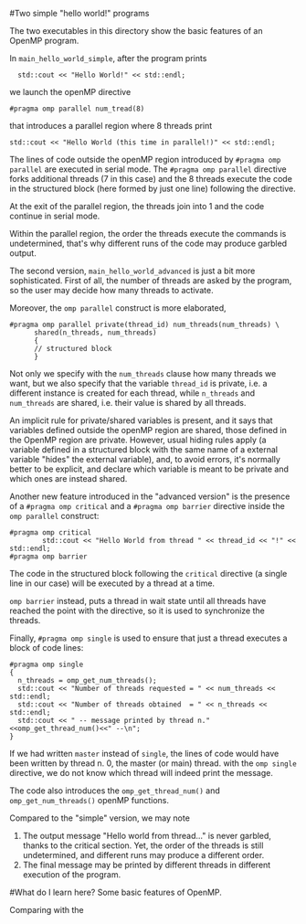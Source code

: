 #Two simple "hello world!" programs

The two executables in this directory show the basic features of an OpenMP program.

In `main_hello_world_simple`, after the program prints

	  std::cout << "Hello World!" << std::endl;
	
we launch the openMP directive

	#pragma omp parallel num_tread(8)
	
 that introduces a parallel region where 8 threads print 

    std::cout << "Hello World (this time in parallel!)" << std::endl;

The lines of code outside the openMP region introduced by `#pragma omp parallel` are executed in serial mode. The `#pragma omp parallel` directive forks additional threads (7 in this case) and the 8 threads execute the code in the structured block (here formed by just one line) following the directive.

At the exit of the parallel region, the threads join into 1 and the code continue in serial mode.

Within the parallel region, the order the threads execute the commands is undetermined, that's why different runs of the code may produce garbled output.

The second version, `main_hello_world_advanced` is just a bit more sophisticated. First of all, the number of threads are asked by the program, so the user may decide how many threads to activate.

Moreover, the `omp parallel` construct is more elaborated,

	#pragma omp parallel private(thread_id) num_threads(num_threads) \
          shared(n_threads, num_threads)
          {
          // structured block
          }
Not only we specify with the `num_threads` clause how many threads we want, but we also specify that the variable  `thread_id` is private, i.e. a different instance is created for each thread, while 	`n_threads` and
`num_threads` are shared, i.e. their value is shared by all threads.

An implicit rule for private/shared variables is present, and it says that variables defined outside the openMP region are shared, those defined in the OpenMP region are private. However, usual hiding rules apply (a variable defined in a structured block with the same name of a external variable "hides" the external variable), and, to avoid errors, it's normally better to be explicit, and declare which variable is meant to be private and which ones are instead shared.

Another new feature introduced in the "advanced version" is the presence of a `#pragma omp critical` 
and a `#pragma omp barrier` directive inside the `omp parallel` construct:

	#pragma omp critical
    		std::cout << "Hello World from thread " << thread_id << "!" << std::endl;
	#pragma omp barrier

The code in the structured block following the `critical` directive (a single line in our case) will be executed by a thread at a time.

`omp barrier` instead, puts a thread in wait state until all threads have reached the point with the directive, so it is used to synchronize the threads.

Finally, `#pragma omp single` is used to ensure that just a thread executes a block of code lines:

	#pragma omp single
    {
      n_threads = omp_get_num_threads();
      std::cout << "Number of threads requested = " << num_threads << std::endl;
      std::cout << "Number of threads obtained  = " << n_threads << std::endl;
      std::cout << " -- message printed by thread n."<<omp_get_thread_num()<<" --\n";
    }

If we had written `master` instead of `single`, the lines of code would have been written by thread n. 0, the master (or main) thread. with the `omp single` directive, we do not know which thread will indeed print the message.

The code also introduces the `omp_get_thread_num()` and `omp_get_num_threads()` openMP functions.

Compared to the "simple" version, we may note

1. The output message "Hello world from thread..." is never garbled, thanks to the critical section. Yet, the order of the threads is still undetermined, and different runs may produce a different order.
2. The final message may be printed by different threads in different execution of the program.

#What do I learn here?
Some basic features of OpenMP.




Comparing with the





 



	